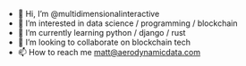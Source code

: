 - 👋 Hi, I’m @multidimensionalinteractive
- 👀 I’m interested in data science / programming / blockchain
- 👅 I’m currently learning python / django / rust
- 💞️ I’m looking to collaborate on blockchain tech 
- 📫 How to reach me matt@aerodynamicdata.com

<!---
multidimensionalinteractive/multidimensionalinteractive is a ✨ special ✨ repository because its `README.md` (this file) appears on your GitHub profile.
You can click the Preview link to take a look at your changes.
--->
